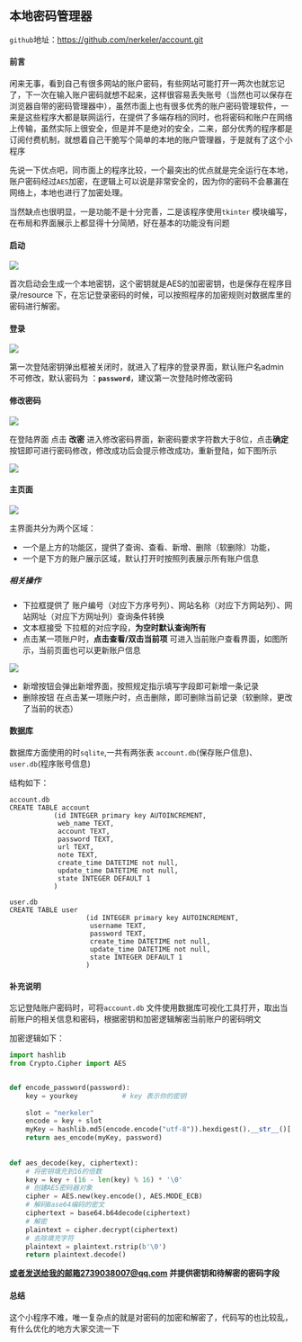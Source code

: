 ## 本地密码管理器

`github`地址：https://github.com/nerkeler/account.git

#### 前言

闲来无事，看到自己有很多网站的账户密码，有些网站可能打开一两次也就忘记了，下一次在输入账户密码就想不起来，这样很容易丢失账号（当然也可以保存在浏览器自带的密码管理器中），虽然市面上也有很多优秀的账户密码管理软件，一来是这些程序大都是联网运行，在提供了多端存档的同时，也将密码和账户在网络上传输，虽然实际上很安全，但是并不是绝对的安全，二来，部分优秀的程序都是订阅付费机制，就想着自己干脆写个简单的本地的账户管理器，于是就有了这个小程序

先说一下优点吧，同市面上的程序比较，一个最突出的优点就是完全运行在本地，账户密码经过`AES`加密，在逻辑上可以说是非常安全的，因为你的密码不会暴漏在网络上，本地也进行了加密处理。

当然缺点也很明显，一是功能不是十分完善，二是该程序使用`tkinter` 模块编写，在布局和界面展示上都显得十分简陋，好在基本的功能没有问题

#### 启动

![](https://pic.imgdb.cn/item/6415d339a682492fcc119a5f.png)

首次启动会生成一个本地密钥，这个密钥就是AES的加密密钥，也是保存在程序目录/resource 下，在忘记登录密码的时候，可以按照程序的加密规则对数据库里的密码进行解密。

#### 登录

![](https://pic.imgdb.cn/item/6415d3c2a682492fcc12ae16.png)

第一次登陆密钥弹出框被关闭时，就进入了程序的登录界面，默认账户名admin 不可修改，默认密码为 ：**`password`**，建议第一次登陆时修改密码

#### 修改密码

![](https://pic.imgdb.cn/item/6415d44da682492fcc13b421.png)

在登陆界面 点击   **改密**  进入修改密码界面，新密码要求字符数大于8位，点击**确定** 按钮即可进行密码修改，修改成功后会提示修改成功，重新登陆，如下图所示

![](https://pic.imgdb.cn/item/6415d527a682492fcc1573f4.png)

#### 主页面

![](https://pic.imgdb.cn/item/6415d57aa682492fcc161493.png)

主界面共分为两个区域：

- 一个是上方的功能区，提供了查询、查看、新增、删除（软删除）功能，
- 一个是下方的账户展示区域，默认打开时按照列表展示所有账户信息

##### 相关操作

- 下拉框提供了  账户编号（对应下方序号列）、网站名称（对应下方网站列）、网站网址（对应下方网址列）查询条件转换
- 文本框接受  下拉框的对应字段，**为空时默认查询所有**
- 点击某一项账户时，**点击查看/双击当前项**  可进入当前账户查看界面，如图所示，当前页面也可以更新账户信息

![](https://pic.imgdb.cn/item/6415d77da682492fcc19f7db.png)

- 新增按钮会弹出新增界面，按照规定指示填写字段即可新增一条记录
- 删除按钮  在点击某一项账户时，点击删除，即可删除当前记录（软删除，更改了当前的状态）

#### 数据库

数据库方面使用的时`sqlite`,一共有两张表 `account.db`(保存账户信息)、`user.db`(程序账号信息)

结构如下：

```
account.db
CREATE TABLE account
           (id INTEGER primary key AUTOINCREMENT,
            web_name TEXT,
            account TEXT,
            password TEXT,
            url TEXT,
            note TEXT,
            create_time DATETIME not null,
            update_time DATETIME not null,
            state INTEGER DEFAULT 1
           )
```

```
user.db
CREATE TABLE user
                   (id INTEGER primary key AUTOINCREMENT,
                    username TEXT,
                    password TEXT,
                    create_time DATETIME not null,
                    update_time DATETIME not null,
                    state INTEGER DEFAULT 1
                   )
```

#### 补充说明

忘记登陆账户密码时，可将`account.db` 文件使用数据库可视化工具打开，取出当前账户的相关信息和密码，根据密钥和加密逻辑解密当前账户的密码明文

加密逻辑如下：

```python
import hashlib
from Crypto.Cipher import AES


def encode_password(password):
	key = yourkey			# key 表示你的密钥 
    
	slot = "nerkeler"
    encode = key + slot
    myKey = hashlib.md5(encode.encode("utf-8")).hexdigest().__str__()[:24]
    return aes_encode(myKey, password)
	
	
def aes_decode(key, ciphertext):
    # 将密钥填充到16的倍数
    key = key + (16 - len(key) % 16) * '\0'
    # 创建AES密码器对象
    cipher = AES.new(key.encode(), AES.MODE_ECB)
    # 解码Base64编码的密文
    ciphertext = base64.b64decode(ciphertext)
    # 解密
    plaintext = cipher.decrypt(ciphertext)
    # 去除填充字符
    plaintext = plaintext.rstrip(b'\0')
    return plaintext.decode()
```



**或者发送给我的邮箱2739038007@qq.com 并提供密钥和待解密的密码字段**

#### 总结

这个小程序不难，唯一复杂点的就是对密码的加密和解密了，代码写的也比较乱，有什么优化的地方大家交流一下